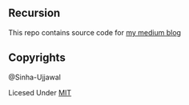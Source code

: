 ## Recursion

This repo contains source code for [my medium blog](https://medium.com/@ujjawalsinhacool16021998/easily-convert-recursive-solutions-to-non-recursive-alternatives-4fa6e1acf702)

## Copyrights

@Sinha-Ujjawal

Licesed Under [MIT](./LICENSE)
